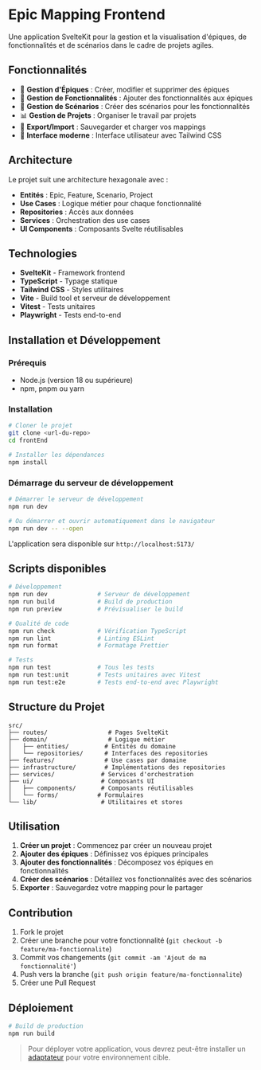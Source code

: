 # Epic Mapping Frontend

Une application SvelteKit pour la gestion et la visualisation d'épiques, de fonctionnalités et de scénarios dans le cadre de projets agiles.

## Fonctionnalités

- 🎯 **Gestion d'Épiques** : Créer, modifier et supprimer des épiques
- 🚀 **Gestion de Fonctionnalités** : Ajouter des fonctionnalités aux épiques
- 📝 **Gestion de Scénarios** : Créer des scénarios pour les fonctionnalités
- 📊 **Gestion de Projets** : Organiser le travail par projets
- 💾 **Export/Import** : Sauvegarder et charger vos mappings
- 🎨 **Interface moderne** : Interface utilisateur avec Tailwind CSS

## Architecture

Le projet suit une architecture hexagonale avec :

- **Entités** : Epic, Feature, Scenario, Project
- **Use Cases** : Logique métier pour chaque fonctionnalité
- **Repositories** : Accès aux données
- **Services** : Orchestration des use cases
- **UI Components** : Composants Svelte réutilisables

## Technologies

- **SvelteKit** - Framework frontend
- **TypeScript** - Typage statique
- **Tailwind CSS** - Styles utilitaires
- **Vite** - Build tool et serveur de développement
- **Vitest** - Tests unitaires
- **Playwright** - Tests end-to-end

## Installation et Développement

### Prérequis

- Node.js (version 18 ou supérieure)
- npm, pnpm ou yarn

### Installation

```bash
# Cloner le projet
git clone <url-du-repo>
cd frontEnd

# Installer les dépendances
npm install
```

### Démarrage du serveur de développement

```bash
# Démarrer le serveur de développement
npm run dev

# Ou démarrer et ouvrir automatiquement dans le navigateur
npm run dev -- --open
```

L'application sera disponible sur `http://localhost:5173/`

## Scripts disponibles

```bash
# Développement
npm run dev              # Serveur de développement
npm run build            # Build de production
npm run preview          # Prévisualiser le build

# Qualité de code
npm run check            # Vérification TypeScript
npm run lint             # Linting ESLint
npm run format           # Formatage Prettier

# Tests
npm run test             # Tous les tests
npm run test:unit        # Tests unitaires avec Vitest
npm run test:e2e         # Tests end-to-end avec Playwright
```

## Structure du Projet

```
src/
├── routes/                 # Pages SvelteKit
├── domain/                 # Logique métier
│   ├── entities/          # Entités du domaine
│   └── repositories/      # Interfaces des repositories
├── features/              # Use cases par domaine
├── infrastructure/        # Implémentations des repositories
├── services/             # Services d'orchestration
├── ui/                   # Composants UI
│   ├── components/       # Composants réutilisables
│   └── forms/           # Formulaires
└── lib/                  # Utilitaires et stores
```

## Utilisation

1. **Créer un projet** : Commencez par créer un nouveau projet
2. **Ajouter des épiques** : Définissez vos épiques principales
3. **Ajouter des fonctionnalités** : Décomposez vos épiques en fonctionnalités
4. **Créer des scénarios** : Détaillez vos fonctionnalités avec des scénarios
5. **Exporter** : Sauvegardez votre mapping pour le partager

## Contribution

1. Fork le projet
2. Créer une branche pour votre fonctionnalité (`git checkout -b feature/ma-fonctionnalite`)
3. Commit vos changements (`git commit -am 'Ajout de ma fonctionnalité'`)
4. Push vers la branche (`git push origin feature/ma-fonctionnalite`)
5. Créer une Pull Request

## Déploiement

```bash
# Build de production
npm run build
```

> Pour déployer votre application, vous devrez peut-être installer un [adaptateur](https://svelte.dev/docs/kit/adapters) pour votre environnement cible.

